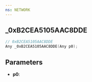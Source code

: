 ```yaml
---
ns: NETWORK
---
```

## _0xB2CEA5105AAC8DDE

```c
// 0xB2CEA5105AAC8DDE
Any _0xB2CEA5105AAC8DDE(Any p0);
```

## Parameters
* **p0**:

